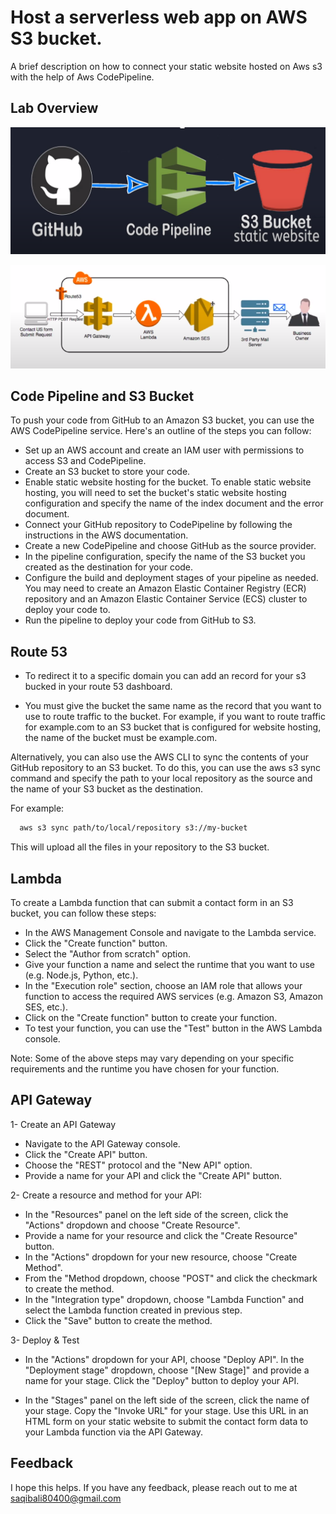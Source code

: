 

# Host a serverless web app on AWS S3 bucket.

A brief description on how to connect your static website hosted on Aws s3 with the help of Aws CodePipeline.


## Lab Overview


![alt text](https://github.com/saqib59/portfolio_aws/blob/main/assets/img/local_to_aws.png?raw=true)

![alt text](https://github.com/saqib59/portfolio_aws/blob/main/assets/img/lamda_apigateway.png?raw=true)


## Code Pipeline and S3 Bucket

To push your code from GitHub to an Amazon S3 bucket, you can use the AWS CodePipeline service. Here's an outline of the steps you can follow:

- Set up an AWS account and create an IAM user with permissions to access S3 and CodePipeline.
- Create an S3 bucket to store your code.
- Enable static website hosting for the bucket. To enable static website hosting, you will need to set the bucket's static website hosting configuration and specify the name of the index document and the error document.
- Connect your GitHub repository to CodePipeline by following the instructions in the AWS documentation.
- Create a new CodePipeline and choose GitHub as the source provider.
- In the pipeline configuration, specify the name of the S3 bucket you created as the destination for your code.
- Configure the build and deployment stages of your pipeline as needed. You may need to create an Amazon Elastic Container Registry (ECR) repository and an Amazon Elastic Container Service (ECS) cluster to deploy your code to.
- Run the pipeline to deploy your code from GitHub to S3.

## Route 53

- To redirect it to a specific domain you can add an record for your s3 bucked in your route 53 dashboard.

- You must give the bucket the same name as the record that you want to use to route traffic to the bucket. For example, if you want to route traffic for example.com to an S3 bucket that is configured for website hosting, the name of the bucket must be example.com.

Alternatively, you can also use the AWS CLI to sync the contents
of your GitHub repository to an S3 bucket. To do this, you
can use the aws s3 sync command and specify the path to your 
local repository as the source and the name of your S3 bucket
as the destination.




For example:

```bash
  aws s3 sync path/to/local/repository s3://my-bucket

```

This will upload all the files in your repository to the S3 bucket.



## Lambda

 To create a Lambda function that can submit a contact form in an S3 bucket, you can follow these steps:

- In the AWS Management Console and navigate to the Lambda service.
- Click the "Create function" button.
- Select the "Author from scratch" option.
- Give your function a name and select the runtime that you want to use (e.g. Node.js, Python, etc.).
- In the "Execution role" section, choose an IAM role that allows your function to access the required AWS services (e.g. Amazon S3, Amazon SES, etc.).
- Click on the "Create function" button to create your function.
- To test your function, you can use the "Test" button in the AWS Lambda console.



Note: Some of the above steps may vary depending on your specific requirements and the runtime you have chosen for your function.


## API Gateway

1- Create an API Gateway
- Navigate to the API Gateway console.
- Click the "Create API" button.
- Choose the "REST" protocol and the "New API" option.
- Provide a name for your API and click the "Create API" button.

2- Create a resource and method for your API:

- In the "Resources" panel on the left side of the screen, click the "Actions" dropdown and choose "Create Resource".
- Provide a name for your resource and click the "Create Resource" button.
- In the "Actions" dropdown for your new resource, choose "Create Method".
- From the "Method dropdown, choose "POST" and click the checkmark to create the method.
- In the "Integration type" dropdown, choose "Lambda Function" and select the Lambda function created in previous step.
- Click the "Save" button to create the method.

3- Deploy & Test

- In the "Actions" dropdown for your API, choose "Deploy API". In the "Deployment stage" dropdown, 
  choose "[New Stage]" and provide a name for your stage. Click the "Deploy" button to deploy your API.

- In the "Stages" panel on the left side of the screen, click the name of your stage. Copy the "Invoke URL" 
  for your stage. Use this URL in an HTML form on your static website to submit the contact form data to your Lambda function via the API Gateway.






## Feedback

I hope this helps. If you have any feedback, please reach out to me at saqibali80400@gmail.com



  

